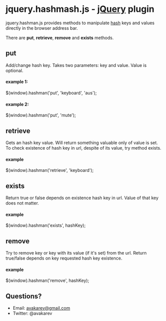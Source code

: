 # jquery.hashmash.js - [jQuery](http://jquery.com/) plugin #

jquery.hashman.js provides methods to manipulate [hash](http://en.wikipedia.org/wiki/Fragment_identifier) keys and 
values directly in the browser address bar.

There are **put**, **retrieve**, **remove** and **exists** methods.

## put ##
Add/change hash key. Takes two parameters: key and value. Value is optional.

#### example 1: ####
$(window).hashman('put', 'keyboard', 'aus');

#### example 2: ####
$(window).hashman('put', 'mute');

## retrieve ##
Gets an hash key value. Will return something valuable only of value is set.
To check existence of hash key in url, despite of its value, try method exists.

#### example ####
$(window).hashman('retrieve', 'keyboard');

## exists ##
Return true or false depends on existence hash key in url. Value of that key does not matter.

#### example ####
$(window).hashman('exists', hashKey);

## remove ##
Try to remove key or key with its value (if it's set) from the url.
Return true/false depends on key requested hash key existence.

#### example ####
$(window).hashman('remove', hashKey);


## Questions? ##
* Email: avakarev@gmail.com
* Twitter: @avakarev